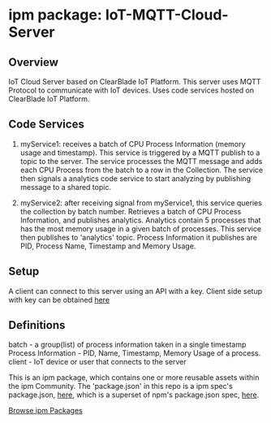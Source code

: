 # ipm package: IoT-MQTT-Cloud-Server

## Overview
IoT Cloud Server based on ClearBlade IoT Platform. 
This server uses MQTT Protocol to communicate with IoT devices.
Uses code services hosted on ClearBlade IoT Platform. 

## Code Services

1. myService1: receives a batch of CPU Process Information (memory usage and timestamp). 
      This service is triggered by a MQTT publish to a topic to the server. 
      The service processes the MQTT message and adds each CPU Process from the batch to a row in the Collection. 
      The service then signals a analytics code service to start analyzing by publishing message to a shared topic.

2. myService2: after receiving signal from myService1, this service queries the collection by batch number. 
      Retrieves a batch of CPU Process Information, and publishes analytics. 
      Analytics contain 5 processes that has the most memory usage in a given batch of processes. 
      This service then publishes to 'analytics' topic. 
      Process Information it publishes are PID, Process Name, Timestamp and Memory Usage. 

## Setup
A client can connect to this server using an API with a key.
Client side setup with key can be obtained [here](https://github.com/sulo1337/IoT-MQTT-device-client)

## Definitions
batch - a group(list) of process information taken in a single timestamp
Process Information - PID, Name, Timestamp, Memory Usage of a process.
client - IoT device or user that connects to the server

This is an ipm package, which contains one or more reusable assets within the ipm Community. The 'package.json' in this repo is a ipm spec's package.json, [here](https://docs.clearblade.com/v/3/6-ipm/spec), which is a superset of npm's package.json spec, [here](https://docs.npmjs.com/files/package.json).

[Browse ipm Packages](https://ipm.clearblade.com)

